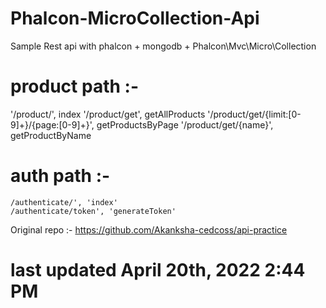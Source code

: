# Phalcon-MicroCollection-Api
Sample Rest api with phalcon + mongodb + Phalcon\Mvc\Micro\Collection

# product path :-
  '/product/', index
  '/product/get', getAllProducts
  '/product/get/{limit:[0-9]+}/{page:[0-9]+}', getProductsByPage
  '/product/get/{name}', getProductByName

# auth path :- 
    /authenticate/', 'index'
    /authenticate/token', 'generateToken'

  Original repo :- https://github.com/Akanksha-cedcoss/api-practice

# last updated April 20th, 2022 2:44 PM
